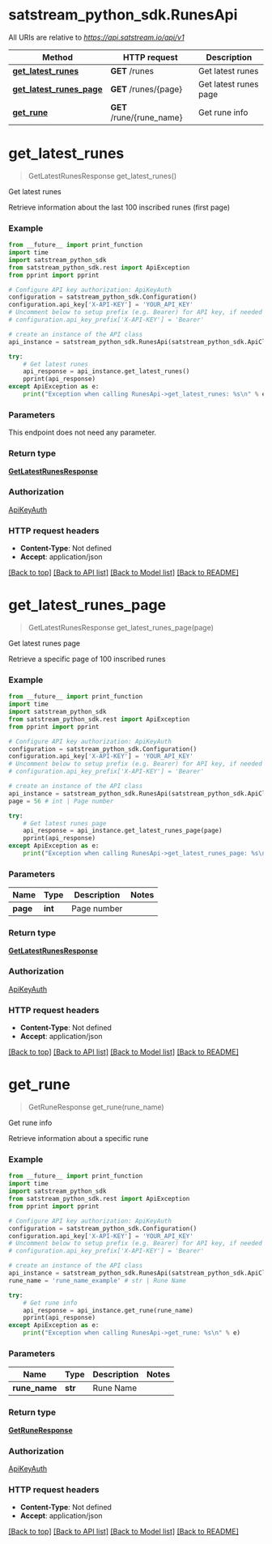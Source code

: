 # satstream_python_sdk.RunesApi

All URIs are relative to *https://api.satstream.io/api/v1*

Method | HTTP request | Description
------------- | ------------- | -------------
[**get_latest_runes**](RunesApi.md#get_latest_runes) | **GET** /runes | Get latest runes
[**get_latest_runes_page**](RunesApi.md#get_latest_runes_page) | **GET** /runes/{page} | Get latest runes page
[**get_rune**](RunesApi.md#get_rune) | **GET** /rune/{rune_name} | Get rune info

# **get_latest_runes**
> GetLatestRunesResponse get_latest_runes()

Get latest runes

Retrieve information about the last 100 inscribed runes (first page)

### Example
```python
from __future__ import print_function
import time
import satstream_python_sdk
from satstream_python_sdk.rest import ApiException
from pprint import pprint

# Configure API key authorization: ApiKeyAuth
configuration = satstream_python_sdk.Configuration()
configuration.api_key['X-API-KEY'] = 'YOUR_API_KEY'
# Uncomment below to setup prefix (e.g. Bearer) for API key, if needed
# configuration.api_key_prefix['X-API-KEY'] = 'Bearer'

# create an instance of the API class
api_instance = satstream_python_sdk.RunesApi(satstream_python_sdk.ApiClient(configuration))

try:
    # Get latest runes
    api_response = api_instance.get_latest_runes()
    pprint(api_response)
except ApiException as e:
    print("Exception when calling RunesApi->get_latest_runes: %s\n" % e)
```

### Parameters
This endpoint does not need any parameter.

### Return type

[**GetLatestRunesResponse**](GetLatestRunesResponse.md)

### Authorization

[ApiKeyAuth](../README.md#ApiKeyAuth)

### HTTP request headers

 - **Content-Type**: Not defined
 - **Accept**: application/json

[[Back to top]](#) [[Back to API list]](../README.md#documentation-for-api-endpoints) [[Back to Model list]](../README.md#documentation-for-models) [[Back to README]](../README.md)

# **get_latest_runes_page**
> GetLatestRunesResponse get_latest_runes_page(page)

Get latest runes page

Retrieve a specific page of 100 inscribed runes

### Example
```python
from __future__ import print_function
import time
import satstream_python_sdk
from satstream_python_sdk.rest import ApiException
from pprint import pprint

# Configure API key authorization: ApiKeyAuth
configuration = satstream_python_sdk.Configuration()
configuration.api_key['X-API-KEY'] = 'YOUR_API_KEY'
# Uncomment below to setup prefix (e.g. Bearer) for API key, if needed
# configuration.api_key_prefix['X-API-KEY'] = 'Bearer'

# create an instance of the API class
api_instance = satstream_python_sdk.RunesApi(satstream_python_sdk.ApiClient(configuration))
page = 56 # int | Page number

try:
    # Get latest runes page
    api_response = api_instance.get_latest_runes_page(page)
    pprint(api_response)
except ApiException as e:
    print("Exception when calling RunesApi->get_latest_runes_page: %s\n" % e)
```

### Parameters

Name | Type | Description  | Notes
------------- | ------------- | ------------- | -------------
 **page** | **int**| Page number | 

### Return type

[**GetLatestRunesResponse**](GetLatestRunesResponse.md)

### Authorization

[ApiKeyAuth](../README.md#ApiKeyAuth)

### HTTP request headers

 - **Content-Type**: Not defined
 - **Accept**: application/json

[[Back to top]](#) [[Back to API list]](../README.md#documentation-for-api-endpoints) [[Back to Model list]](../README.md#documentation-for-models) [[Back to README]](../README.md)

# **get_rune**
> GetRuneResponse get_rune(rune_name)

Get rune info

Retrieve information about a specific rune

### Example
```python
from __future__ import print_function
import time
import satstream_python_sdk
from satstream_python_sdk.rest import ApiException
from pprint import pprint

# Configure API key authorization: ApiKeyAuth
configuration = satstream_python_sdk.Configuration()
configuration.api_key['X-API-KEY'] = 'YOUR_API_KEY'
# Uncomment below to setup prefix (e.g. Bearer) for API key, if needed
# configuration.api_key_prefix['X-API-KEY'] = 'Bearer'

# create an instance of the API class
api_instance = satstream_python_sdk.RunesApi(satstream_python_sdk.ApiClient(configuration))
rune_name = 'rune_name_example' # str | Rune Name

try:
    # Get rune info
    api_response = api_instance.get_rune(rune_name)
    pprint(api_response)
except ApiException as e:
    print("Exception when calling RunesApi->get_rune: %s\n" % e)
```

### Parameters

Name | Type | Description  | Notes
------------- | ------------- | ------------- | -------------
 **rune_name** | **str**| Rune Name | 

### Return type

[**GetRuneResponse**](GetRuneResponse.md)

### Authorization

[ApiKeyAuth](../README.md#ApiKeyAuth)

### HTTP request headers

 - **Content-Type**: Not defined
 - **Accept**: application/json

[[Back to top]](#) [[Back to API list]](../README.md#documentation-for-api-endpoints) [[Back to Model list]](../README.md#documentation-for-models) [[Back to README]](../README.md)

